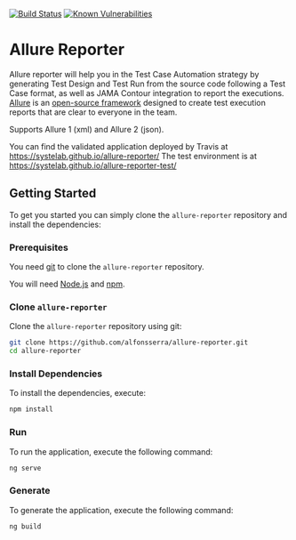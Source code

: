 [![Build Status](https://travis-ci.com/systelab/allure-reporter.svg?branch=master)](https://travis-ci.com/systelab/allure-reporter)
[![Known Vulnerabilities](https://snyk.io/test/github/systelab/allure-reporter/badge.svg?targetFile=package.json)](https://snyk.io/test/github/systelab/allure-reporter?targetFile=package.json)

# Allure Reporter

Allure reporter will help you in the Test Case Automation strategy by generating Test Design and Test Run from the source code following a Test Case format, as well as JAMA Contour integration to report the executions.
[Allure](http://allure.qatools.ru) is an [open-source framework](https://github.com/allure-framework/allure2) designed to create test execution reports that are clear to everyone in the team.

Supports Allure 1 (xml) and Allure 2 (json).

You can find the validated application deployed by Travis at https://systelab.github.io/allure-reporter/
The test environment is at https://systelab.github.io/allure-reporter-test/

## Getting Started

To get you started you can simply clone the `allure-reporter` repository and install the dependencies:

### Prerequisites

You need [git][git] to clone the `allure-reporter` repository.

You will need [Node.js][node] and [npm][npm].

### Clone `allure-reporter`

Clone the `allure-reporter` repository using git:

```bash
git clone https://github.com/alfonsserra/allure-reporter.git
cd allure-reporter
```

### Install Dependencies

To install the dependencies, execute:

```bash
npm install
```

### Run

To run the application, execute the following command:

```bash
ng serve
```

### Generate

To generate the application, execute the following command:

```bash
ng build
```

[git]: https://git-scm.com/
[npm]: https://www.npmjs.com/
[node]: https://nodejs.org
[Angular]: https://angular.io/
